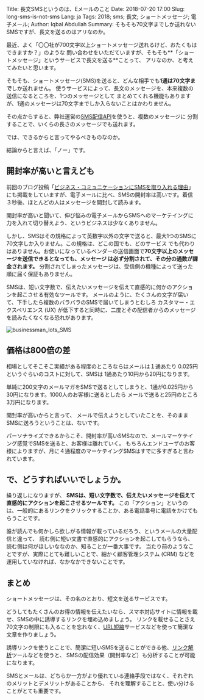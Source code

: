 Title: 長文SMSというのは、Eメールのこと
Date: 2018-07-20 17:00
Slug: long-sms-is-not-sms
Lang: ja
Tags: 2018; sms; 長文; ショートメッセージ; 電子メール;
Author: Iqbal Abdullah
Summary: そもそも70文字までしか送れないSMSですが、長文を送るのはアリなのか。

最近、よく「〇〇社が700文字以上ショートメッセージ送れるけど、おたくもはできますか？」のような
問い合わせをいただていますが、そもそも**「ショートメッセージ」というサービスで長文を送る**ことって、
アリなのか、と考えてみたいと思います。

そもそも、ショートメッセージ(SMS)を送ると、どんな相手でも**1通は70文字まで**しか送れません。
使うサービスによって、長文のメッセージを、本来複数の送信になるところを、1つのメッセージとして
まとめてくれる機能もありますが、1通のメッセージは70文字までしか入らないことはかわりません。

その点からすると、弊社運営の[SMS配信API](http://docs.xoxzo.com/ja/sms.html)を使うと、複数のメッセージに
分割することで、いくらの長さのメッセージでも送れます。

では、できるからと言ってやるべきものなのか。

結論からと言えば、「ノー」です。

## 開封率が高いと言えども

前回のブログ投稿「[ビジネス・コミュニケーションにSMSを取り入れる理由]({filename}/Business/why-adopt-sms-ja.md)」
にも掲載をしていますが、電子メールに比べ、SMSの開封率は高いです。着信３秒後、ほとんどの人はメッセージを開封して読みます。

開封率が高いと聞いて、伸び悩みの電子メールからSMSへのマーケテイングに力を入れて切り替えよう、というビジネスは少なくありません。

しかし、SMSはその規格によって英数字以外の文字で送ると、最大1つのSMSに70文字しか入りません。この規格は、どこの国でも、どのサービス
でも代わりはありません。お使いになっているベンダーの送信画面で**70文字以上のメッセージを送信できるとなっても、メッセージ
は必ず分割されて、その分の通数が課金されます。** 分割されてしまったメッセージは、受信側の機種によって送った順に届く保証もありません。

SMSは、短い文字数で、伝えたいメッセージを伝えて直感的に何かのアクションを起こさせる有効なツールです。
メールのように、たくさんの文字が届いて、下手したら複数のバラバラのSMSで届いてしまうとむしろ
カスタマー・エクスペリエンス (UX) が低下すると同時に、二度とその配信者からのメッセージを読みたくなくなる恐れがあります。

![businessman_lots_SMS](/images/businessman.jpg)

## 価格は800倍の差

相場としてそこそこ実績がある程度のところならはメールは１通あたり 0.025円 というぐらいのコストに対して、SMSは
1通あたり10円から20円になります。

単純に200文字のメールマガをSMSで送るとしてしまうと、1通が0.025円から30円になります。1000人のお客様に送るとしたら
メールで送ると25円のところ3万円になります。

開封率が高いからと言って、 メールで伝えようとしていたことを、そのままSMSに送ろうということは、ないです。

パーソナライズできるからこそ、開封率が高いSMSなので、メールマーケテイング感覚でSMSを送ると、お客様は離れていく。
もちろんエンドユーザのお客様によりますが、月に４通程度のマーケテイングSMSはすでに多すぎると言われています。

## で、どうすればいいでしょうか。

繰り返しになりますが、 **SMSは、短い文字数で、伝えたいメッセージを伝えて直感的にアクションを起こさせるツールです。**
この「アクション」というのは、一般的にあるリンクをクリックすることか、ある電話番号に電話をかけてもらうことです。

誰が読んでも何かしら欲しがる情報が載っているだろう、というメールの大量配信と違って、
読む側に短い文書で直感的にアクションを起こしてもらうなら、読む側は何がほしいななのか、知ることが一番大事です。
当たり前のようなことですが、実際にとても難しいことで、細かく顧客管理システム
(CRM) などを運用していなければ、なかなかできないことです。

## まとめ

ショートメッセージは、その名のとおり、短文を送るサービスです。

どうしてもたくさんのお得の情報を伝えたいなら、スマホ対応サイトに情報を載せ、SMSの中に誘導するリンクを埋め込めましょう。
リンクを載せることさえ70文字の制限にも入ることを忘れなく、[URL短縮](https://ja.wikipedia.org/wiki/%E7%9F%AD%E7%B8%AEURL)サービスなどを使って簡潔な文章を作りましょう。

誘導リンクを使うとことで、簡潔に短いSMSを送ることができる他、[リンク解析](https://ja.wikipedia.org/wiki/%E3%82%A2%E3%82%AF%E3%82%BB%E3%82%B9%E8%A7%A3%E6%9E%90)ツールなどを使うと、
SMSの配信効果（開封率など）も分析することが可能になります。

SMSとメールは、どちらか一方がより優れている連絡手段ではなく、それぞれのメリットとデメリットがあることから、
それを理解することと、使い分けることがとても重要です。
